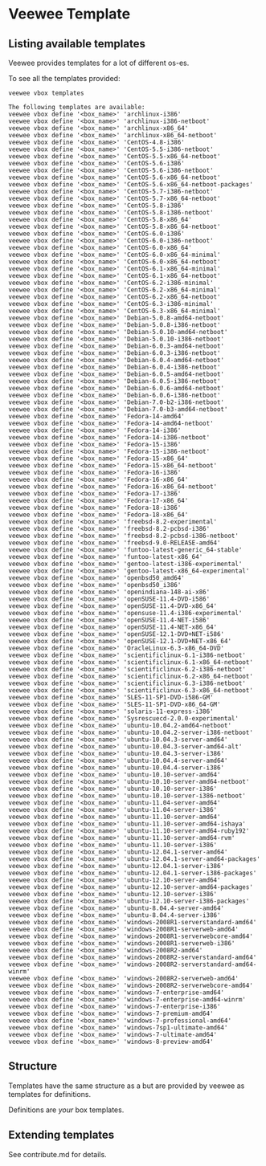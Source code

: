 # Veewee Template

## Listing available templates

Veewee provides templates for a lot of different os-es.

To see all the templates provided:

    veewee vbox templates

    The following templates are available:
    veewee vbox define '<box_name>' 'archlinux-i386'
    veewee vbox define '<box_name>' 'archlinux-i386-netboot'
    veewee vbox define '<box_name>' 'archlinux-x86_64'
    veewee vbox define '<box_name>' 'archlinux-x86_64-netboot'
    veewee vbox define '<box_name>' 'CentOS-4.8-i386'
    veewee vbox define '<box_name>' 'CentOS-5.5-i386-netboot'
    veewee vbox define '<box_name>' 'CentOS-5.5-x86_64-netboot'
    veewee vbox define '<box_name>' 'CentOS-5.6-i386'
    veewee vbox define '<box_name>' 'CentOS-5.6-i386-netboot'
    veewee vbox define '<box_name>' 'CentOS-5.6-x86_64-netboot'
    veewee vbox define '<box_name>' 'CentOS-5.6-x86_64-netboot-packages'
    veewee vbox define '<box_name>' 'CentOS-5.7-i386-netboot'
    veewee vbox define '<box_name>' 'CentOS-5.7-x86_64-netboot'
    veewee vbox define '<box_name>' 'CentOS-5.8-i386'
    veewee vbox define '<box_name>' 'CentOS-5.8-i386-netboot'
    veewee vbox define '<box_name>' 'CentOS-5.8-x86_64'
    veewee vbox define '<box_name>' 'CentOS-5.8-x86_64-netboot'
    veewee vbox define '<box_name>' 'CentOS-6.0-i386'
    veewee vbox define '<box_name>' 'CentOS-6.0-i386-netboot'
    veewee vbox define '<box_name>' 'CentOS-6.0-x86_64'
    veewee vbox define '<box_name>' 'CentOS-6.0-x86_64-minimal'
    veewee vbox define '<box_name>' 'CentOS-6.0-x86_64-netboot'
    veewee vbox define '<box_name>' 'CentOS-6.1-x86_64-minimal'
    veewee vbox define '<box_name>' 'CentOS-6.1-x86_64-netboot'
    veewee vbox define '<box_name>' 'CentOS-6.2-i386-minimal'
    veewee vbox define '<box_name>' 'CentOS-6.2-x86_64-minimal'
    veewee vbox define '<box_name>' 'CentOS-6.2-x86_64-netboot'
    veewee vbox define '<box_name>' 'CentOS-6.3-i386-minimal'
    veewee vbox define '<box_name>' 'CentOS-6.3-x86_64-minimal'
    veewee vbox define '<box_name>' 'Debian-5.0.8-amd64-netboot'
    veewee vbox define '<box_name>' 'Debian-5.0.8-i386-netboot'
    veewee vbox define '<box_name>' 'Debian-5.0.10-amd64-netboot'
    veewee vbox define '<box_name>' 'Debian-5.0.10-i386-netboot'
    veewee vbox define '<box_name>' 'Debian-6.0.3-amd64-netboot'
    veewee vbox define '<box_name>' 'Debian-6.0.3-i386-netboot'
    veewee vbox define '<box_name>' 'Debian-6.0.4-amd64-netboot'
    veewee vbox define '<box_name>' 'Debian-6.0.4-i386-netboot'
    veewee vbox define '<box_name>' 'Debian-6.0.5-amd64-netboot'
    veewee vbox define '<box_name>' 'Debian-6.0.5-i386-netboot'
    veewee vbox define '<box_name>' 'Debian-6.0.6-amd64-netboot'
    veewee vbox define '<box_name>' 'Debian-6.0.6-i386-netboot'
    veewee vbox define '<box_name>' 'Debian-7.0-b2-i386-netboot'
    veewee vbox define '<box_name>' 'Debian-7.0-b3-amd64-netboot'
    veewee vbox define '<box_name>' 'Fedora-14-amd64'
    veewee vbox define '<box_name>' 'Fedora-14-amd64-netboot'
    veewee vbox define '<box_name>' 'Fedora-14-i386'
    veewee vbox define '<box_name>' 'Fedora-14-i386-netboot'
    veewee vbox define '<box_name>' 'Fedora-15-i386'
    veewee vbox define '<box_name>' 'Fedora-15-i386-netboot'
    veewee vbox define '<box_name>' 'Fedora-15-x86_64'
    veewee vbox define '<box_name>' 'Fedora-15-x86_64-netboot'
    veewee vbox define '<box_name>' 'Fedora-16-i386'
    veewee vbox define '<box_name>' 'Fedora-16-x86_64'
    veewee vbox define '<box_name>' 'Fedora-16-x86_64-netboot'
    veewee vbox define '<box_name>' 'Fedora-17-i386'
    veewee vbox define '<box_name>' 'Fedora-17-x86_64'
    veewee vbox define '<box_name>' 'Fedora-18-i386'
    veewee vbox define '<box_name>' 'Fedora-18-x86_64'
    veewee vbox define '<box_name>' 'freebsd-8.2-experimental'
    veewee vbox define '<box_name>' 'freebsd-8.2-pcbsd-i386'
    veewee vbox define '<box_name>' 'freebsd-8.2-pcbsd-i386-netboot'
    veewee vbox define '<box_name>' 'freebsd-9.0-RELEASE-amd64'
    veewee vbox define '<box_name>' 'funtoo-latest-generic_64-stable'
    veewee vbox define '<box_name>' 'funtoo-latest-x86_64'
    veewee vbox define '<box_name>' 'gentoo-latest-i386-experimental'
    veewee vbox define '<box_name>' 'gentoo-latest-x86_64-experimental'
    veewee vbox define '<box_name>' 'openbsd50_amd64'
    veewee vbox define '<box_name>' 'openbsd50_i386'
    veewee vbox define '<box_name>' 'openindiana-148-ai-x86'
    veewee vbox define '<box_name>' 'openSUSE-11.4-DVD-i586'
    veewee vbox define '<box_name>' 'openSUSE-11.4-DVD-x86_64'
    veewee vbox define '<box_name>' 'opensuse-11.4-i386-experimental'
    veewee vbox define '<box_name>' 'openSUSE-11.4-NET-i586'
    veewee vbox define '<box_name>' 'openSUSE-11.4-NET-x86_64'
    veewee vbox define '<box_name>' 'openSUSE-12.1-DVD+NET-i586'
    veewee vbox define '<box_name>' 'openSUSE-12.1-DVD+NET-x86_64'
    veewee vbox define '<box_name>' 'OracleLinux-6.3-x86_64-DVD'
    veewee vbox define '<box_name>' 'scientificlinux-6.1-i386-netboot'
    veewee vbox define '<box_name>' 'scientificlinux-6.1-x86_64-netboot'
    veewee vbox define '<box_name>' 'scientificlinux-6.2-i386-netboot'
    veewee vbox define '<box_name>' 'scientificlinux-6.2-x86_64-netboot'
    veewee vbox define '<box_name>' 'scientificlinux-6.3-i386-netboot'
    veewee vbox define '<box_name>' 'scientificlinux-6.3-x86_64-netboot'
    veewee vbox define '<box_name>' 'SLES-11-SP1-DVD-i586-GM'
    veewee vbox define '<box_name>' 'SLES-11-SP1-DVD-x86_64-GM'
    veewee vbox define '<box_name>' 'solaris-11-express-i386'
    veewee vbox define '<box_name>' 'Sysrescuecd-2.0.0-experimental'
    veewee vbox define '<box_name>' 'ubuntu-10.04.2-amd64-netboot'
    veewee vbox define '<box_name>' 'ubuntu-10.04.2-server-i386-netboot'
    veewee vbox define '<box_name>' 'ubuntu-10.04.3-server-amd64'
    veewee vbox define '<box_name>' 'ubuntu-10.04.3-server-amd64-alt'
    veewee vbox define '<box_name>' 'ubuntu-10.04.3-server-i386'
    veewee vbox define '<box_name>' 'ubuntu-10.04.4-server-amd64'
    veewee vbox define '<box_name>' 'ubuntu-10.04.4-server-i386'
    veewee vbox define '<box_name>' 'ubuntu-10.10-server-amd64'
    veewee vbox define '<box_name>' 'ubuntu-10.10-server-amd64-netboot'
    veewee vbox define '<box_name>' 'ubuntu-10.10-server-i386'
    veewee vbox define '<box_name>' 'ubuntu-10.10-server-i386-netboot'
    veewee vbox define '<box_name>' 'ubuntu-11.04-server-amd64'
    veewee vbox define '<box_name>' 'ubuntu-11.04-server-i386'
    veewee vbox define '<box_name>' 'ubuntu-11.10-server-amd64'
    veewee vbox define '<box_name>' 'ubuntu-11.10-server-amd64-ishaya'
    veewee vbox define '<box_name>' 'ubuntu-11.10-server-amd64-ruby192'
    veewee vbox define '<box_name>' 'ubuntu-11.10-server-amd64-rvm'
    veewee vbox define '<box_name>' 'ubuntu-11.10-server-i386'
    veewee vbox define '<box_name>' 'ubuntu-12.04.1-server-amd64'
    veewee vbox define '<box_name>' 'ubuntu-12.04.1-server-amd64-packages'
    veewee vbox define '<box_name>' 'ubuntu-12.04.1-server-i386'
    veewee vbox define '<box_name>' 'ubuntu-12.04.1-server-i386-packages'
    veewee vbox define '<box_name>' 'ubuntu-12.10-server-amd64'
    veewee vbox define '<box_name>' 'ubuntu-12.10-server-amd64-packages'
    veewee vbox define '<box_name>' 'ubuntu-12.10-server-i386'
    veewee vbox define '<box_name>' 'ubuntu-12.10-server-i386-packages'
    veewee vbox define '<box_name>' 'ubuntu-8.04.4-server-amd64'
    veewee vbox define '<box_name>' 'ubuntu-8.04.4-server-i386'
    veewee vbox define '<box_name>' 'windows-2008R1-serverstandard-amd64'
    veewee vbox define '<box_name>' 'windows-2008R1-serverweb-amd64'
    veewee vbox define '<box_name>' 'windows-2008R1-serverwebcore-amd64'
    veewee vbox define '<box_name>' 'windows-2008R1-serverweb-i386'
    veewee vbox define '<box_name>' 'windows-2008R2-amd64'
    veewee vbox define '<box_name>' 'windows-2008R2-serverstandard-amd64'
    veewee vbox define '<box_name>' 'windows-2008R2-serverstandard-amd64-winrm'
    veewee vbox define '<box_name>' 'windows-2008R2-serverweb-amd64'
    veewee vbox define '<box_name>' 'windows-2008R2-serverwebcore-amd64'
    veewee vbox define '<box_name>' 'windows-7-enterprise-amd64'
    veewee vbox define '<box_name>' 'windows-7-enterprise-amd64-winrm'
    veewee vbox define '<box_name>' 'windows-7-enterprise-i386'
    veewee vbox define '<box_name>' 'windows-7-premium-amd64'
    veewee vbox define '<box_name>' 'windows-7-professional-amd64'
    veewee vbox define '<box_name>' 'windows-7sp1-ultimate-amd64'
    veewee vbox define '<box_name>' 'windows-7-ultimate-amd64'
    veewee vbox define '<box_name>' 'windows-8-preview-amd64'


## Structure

Templates have the same structure as a <definition> but are provided by veewee as templates for definitions.

Definitions are *your* box templates.


## Extending templates

See contribute.md for details.
